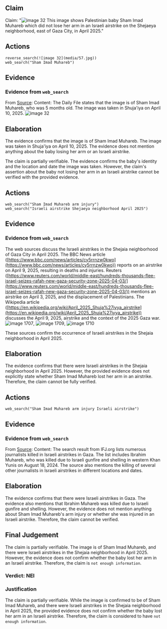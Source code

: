 ## Claim
Claim: "![image 32](media/57.jpg) This image shows Palestinian baby Sham Imad Muhareb which did not lose her arm in an Israeli airstrike on the Shejaeya neighborhood, east of Gaza City, in April 2025."

## Actions
```
reverse_search(![image 32](media/57.jpg))
web_search("Sham Imad Muhareb")
```

## Evidence
### Evidence from `web_search`
From [Source](https://www.thedailyfile.org/post/sham-imad-muhareb): 
Content: The Daily File states that the image is of Sham Imad Muhareb, who was 5 months old. The image was taken in Shuja'iya on April 10, 2025. ![image 32](media/57.jpg)


## Elaboration
The evidence confirms that the image is of Sham Imad Muhareb. The image was taken in Shuja'iya on April 10, 2025. The evidence does not mention anything about the baby losing her arm or an Israeli airstrike.

The claim is partially verifiable. The evidence confirms the baby's identity and the location and date the image was taken. However, the claim's assertion about the baby not losing her arm in an Israeli airstrike cannot be verified with the provided evidence.


## Actions
```
web_search("Sham Imad Muhareb arm injury")
web_search("Israeli airstrike Shejaeya neighborhood April 2025")
```

## Evidence
### Evidence from `web_search`
The web sources discuss the Israeli airstrikes in the Shejaia neighborhood of Gaza City in April 2025. The BBC News article ([https://www.bbc.com/news/articles/cy5rrnzw0kwo](https://www.bbc.com/news/articles/cy5rrnzw0kwo)) reports on an airstrike on April 9, 2025, resulting in deaths and injuries. Reuters ([https://www.reuters.com/world/middle-east/hundreds-thousands-flee-israel-seizes-rafah-new-gaza-security-zone-2025-04-03/](https://www.reuters.com/world/middle-east/hundreds-thousands-flee-israel-seizes-rafah-new-gaza-security-zone-2025-04-03/)) mentions an airstrike on April 3, 2025, and the displacement of Palestinians. The Wikipedia article ([https://en.wikipedia.org/wiki/April_2025_Shuja%27iyya_airstrike](https://en.wikipedia.org/wiki/April_2025_Shuja%27iyya_airstrike)) discusses the April 9, 2025, airstrike and the context of the 2025 Gaza war. ![image 1707](media/2025-07-20_10-43-1753008232-451336.jpg), ![image 1709](media/2025-07-20_10-43-1753008232-852116.jpg), ![image 1710](media/2025-07-20_10-43-1753008238-019756.jpg)

These sources confirm the occurrence of Israeli airstrikes in the Shejaia neighborhood in April 2025.


## Elaboration
The evidence confirms that there were Israeli airstrikes in the Shejaia neighborhood in April 2025. However, the provided evidence does not explicitly state whether Sham Imad Muhareb lost her arm in an airstrike. Therefore, the claim cannot be fully verified.


## Actions
```
web_search("Sham Imad Muhareb arm injury Israeli airstrike")
```

## Evidence
### Evidence from `web_search`
From [Source](https://www.ifj.org/es/actions/projects/africa/informa-formation-sur-les-phenomenes-migratoires-en-afrique-de-louest?tx_news_pi1%5Baction%5D=detail&tx_news_pi1%5Bcontroller%5D=News&tx_news_pi1%5Bnews%5D=21667&tx_news_pi1%5BoverwriteDemand%5D%5Bcategories%5D=47&cHash=7448603e6b0fa12844a83484b8707019): 
Content: The search result from IFJ.org lists numerous journalists killed in Israeli airstrikes in Gaza. The list includes Ibrahim Muhareb, who was killed due to Israeli gunfire and shelling in western Khan Yunis on August 18, 2024. The source also mentions the killing of several other journalists in Israeli airstrikes in different locations and dates.


## Elaboration
The evidence confirms that there were Israeli airstrikes in Gaza. The evidence also mentions that Ibrahim Muhareb was killed due to Israeli gunfire and shelling. However, the evidence does not mention anything about Sham Imad Muhareb's arm injury or whether she was injured in an Israeli airstrike. Therefore, the claim cannot be verified.


## Final Judgement
The claim is partially verifiable. The image is of Sham Imad Muhareb, and there were Israeli airstrikes in the Shejaia neighborhood in April 2025. However, the evidence does not confirm whether the baby lost her arm in an Israeli airstrike. Therefore, the claim is `not enough information`.

### Verdict: NEI

### Justification
The claim is partially verifiable. While the image is confirmed to be of Sham Imad Muhareb, and there were Israeli airstrikes in the Shejaia neighborhood in April 2025, the provided evidence does not confirm whether the baby lost her arm in an Israeli airstrike. Therefore, the claim is considered to have `not enough information`.
